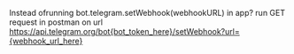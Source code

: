 Instead ofrunning bot.telegram.setWebhook(webhookURL) in app? run GET request in postman on url https://api.telegram.org/bot{bot_token_here}/setWebhook?url={webhook_url_here}
